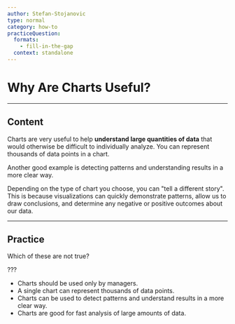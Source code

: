 ```yaml
---
author: Stefan-Stojanovic
type: normal
category: how-to
practiceQuestion:
  formats:
    - fill-in-the-gap
  context: standalone
---
```


# Why Are Charts Useful?


---

## Content

Charts are very useful to help **understand large quantities of data** that would otherwise be difficult to individually analyze. You can represent thousands of data points in a chart.

Another good example is detecting patterns and understanding results in a more clear way.

Depending on the type of chart you choose, you can "tell a different story". This is because visualizations can quickly demonstrate patterns, allow us to draw conclusions, and determine any negative or positive outcomes about our data.


---

## Practice

Which of these are not true?

???

- Charts should be used only by managers.
- A single chart can represent thousands of data points.
- Charts can be used to detect patterns and understand results in a more clear way.
- Charts are good for fast analysis of large amounts of data.
 
